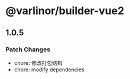# @varlinor/builder-vue2

## 1.0.5

### Patch Changes

- chore: 修改打包结构
- chore: modify dependencies
